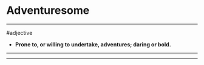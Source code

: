 # Adventuresome
---
#adjective
- **Prone to, or willing to undertake, adventures; daring or bold.**
---
---
